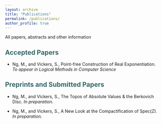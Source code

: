 ```yaml
---
layout: archive
title: "Publications"
permalink: /publications/
author_profile: true
---
```


All papers, abstracts and other information
<section>
<h2 id="htt"><font color="#336666"> Accepted Papers </font></h2> 
<ul>
  <li> Ng, M., and Vickers, S., Point-free Construction of Real Exponentiation. <i>To appear in Logical Methods in Computer Science</i></li></ul>
</section>

<section>
<h2 id="htt"><font color="#336666"> Preprints and Submitted Papers </font></h2> 
  <ul><li> Ng, M., and Vickers, S., The Topos of Absolute Values & the Berkovich Disc.<i> In preparation.</i> </li></ul>
    <ul><li> Ng, M., and Vickers, S., A New Look at the Compactification of Spec(Z).<i> In preparation.</i> </li></ul>
</section>
